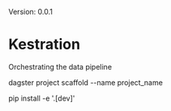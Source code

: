 Version: 0.0.1

# Kestration
Orchestrating the data pipeline

dagster project scaffold --name project_name

pip install -e '.[dev]'